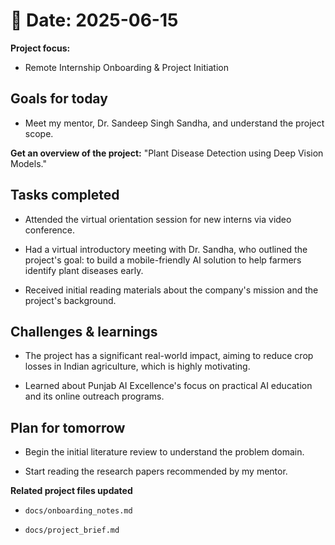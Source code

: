 # 📅 Date: 2025-06-15
**Project focus:**
- Remote Internship Onboarding & Project Initiation

## Goals for today

- Meet my mentor, Dr. Sandeep Singh Sandha, and understand the project scope.

**Get an overview of the project:** "Plant Disease Detection using Deep Vision Models."

## Tasks completed
- Attended the virtual orientation session for new interns via video conference.

- Had a virtual introductory meeting with Dr. Sandha, who outlined the project's goal: to build a mobile-friendly AI solution to help farmers identify plant diseases early.   

- Received initial reading materials about the company's mission and the project's background.

## Challenges & learnings
- The project has a significant real-world impact, aiming to reduce crop losses in Indian agriculture, which is highly motivating.   

- Learned about Punjab AI Excellence's focus on practical AI education and its online outreach programs.   

## Plan for tomorrow 
- Begin the initial literature review to understand the problem domain.

- Start reading the research papers recommended by my mentor.

**Related project files updated**

- ``docs/onboarding_notes.md``

- ``docs/project_brief.md``
